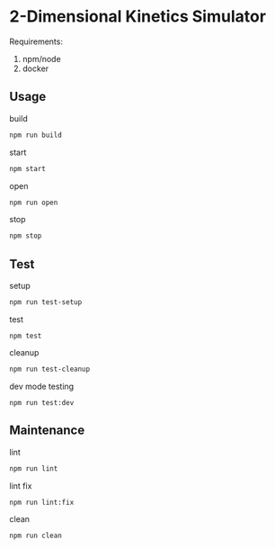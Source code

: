 # 2-Dimensional Kinetics Simulator

Requirements:
1. npm/node
2. docker

## Usage

build
```sh
npm run build
```

start
```sh
npm start
```

open
```sh
npm run open
```

stop
```sh
npm stop
```

## Test

setup
```sh
npm run test-setup
```

test
```
npm test
```

cleanup
```sh
npm run test-cleanup
```

dev mode testing
```
npm run test:dev
```

## Maintenance

lint
```sh
npm run lint
```

lint fix
```sh
npm run lint:fix
```

clean
```sh
npm run clean
```